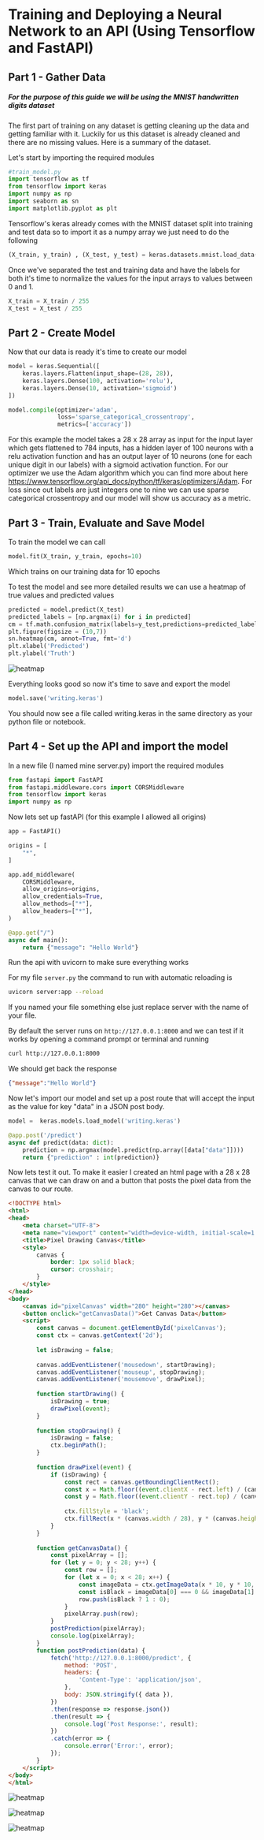 # Training and Deploying a Neural Network to an API (Using Tensorflow and FastAPI)
  
## Part 1 - Gather Data
##### For the purpose of this guide we will be using the MNIST handwritten digits dataset


The first part of training on any dataset is getting cleaning up the data and getting familiar with it. Luckily for us this dataset is already cleaned and there are no missing values. Here is a summary of the dataset.


Let's start by importing the required modules
```python
#train_model.py
import tensorflow as tf
from tensorflow import keras
import numpy as np
import seaborn as sn
import matplotlib.pyplot as plt
```

Tensorflow's keras already comes with the MNIST dataset split into training and test data so to import it as a numpy array we just need to do the following
```python 
(X_train, y_train) , (X_test, y_test) = keras.datasets.mnist.load_data()
```

Once we've separated the test and training data and have the labels for both it's time to normalize the values for the input arrays to values between 0 and 1.

```python
X_train = X_train / 255
X_test = X_test / 255
```


## Part 2 - Create Model

Now that our data is ready it's time to create our model 

```python
model = keras.Sequential([
    keras.layers.Flatten(input_shape=(28, 28)),
    keras.layers.Dense(100, activation='relu'),
    keras.layers.Dense(10, activation='sigmoid')
])

model.compile(optimizer='adam',
              loss='sparse_categorical_crossentropy',
              metrics=['accuracy'])  
```

For this example the model takes a 28 x 28 array as input for the input layer which gets flattened to 784 inputs, has a hidden layer of 100 neurons with a relu activation function and has an output layer of 10 neurons (one for each unique digit in our labels) with a sigmoid activation function. For our optimizer we use the Adam algorithm which you can find more about here https://www.tensorflow.org/api_docs/python/tf/keras/optimizers/Adam. For loss since out labels are just integers one to nine we can use sparse categorical crossentropy and our model will show us accuracy as a metric.

## Part 3 - Train, Evaluate and Save Model

To train the model we can call
```python
model.fit(X_train, y_train, epochs=10)
```
Which trains on our training data for 10 epochs

To test the model and see more detailed results we can use a heatmap of true values and predicted values 

```python
predicted = model.predict(X_test)
predicted_labels = [np.argmax(i) for i in predicted]
cm = tf.math.confusion_matrix(labels=y_test,predictions=predicted_labels)
plt.figure(figsize = (10,7))
sn.heatmap(cm, annot=True, fmt='d')
plt.xlabel('Predicted')
plt.ylabel('Truth')
```


![heatmap](https://github.com/Avinash64/mnist-recognition-api/blob/master/images/heatmap.png?raw=true)

Everything looks good so now it's time to save and export the model
```python
model.save('writing.keras')
```

You should now see a file called writing.keras in the same directory as your python file or notebook.

## Part 4 - Set up the API and import the model

In a new file (I named mine server.py) import the required modules

```python
from fastapi import FastAPI
from fastapi.middleware.cors import CORSMiddleware
from tensorflow import keras
import numpy as np
```

Now lets set up fastAPI (for this example I allowed all origins)

```python
app = FastAPI()

origins = [
    "*",
]

app.add_middleware(
    CORSMiddleware,
    allow_origins=origins,
    allow_credentials=True,
    allow_methods=["*"],
    allow_headers=["*"],
)

@app.get("/")
async def main():
    return {"message": "Hello World"}
```

Run the api with uvicorn to make sure everything works

For my file `server.py` the command to run with automatic reloading is 

```bash
uvicorn server:app --reload
```

If you named your file something else just replace server with the name of your file. 

By default the server runs on `http://127.0.0.1:8000` and we can test if it works by opening a command prompt or terminal and running

```bash
curl http://127.0.0.1:8000
```

We should get back the response 

```json
{"message":"Hello World"}
```

Now let's import our model and set up a post route that will accept the input as the value for key "data" in a JSON post body.

```python
model =  keras.models.load_model('writing.keras')

@app.post('/predict')
async def predict(data: dict):
    prediction = np.argmax(model.predict(np.array([data["data"]])))
    return {"prediction" : int(prediction)}
```

Now lets test it out. To make it easier I created an html page with a 28 x 28 canvas that we can draw on and a button that posts the pixel data from the canvas to our route.

```html
<!DOCTYPE html>
<html>
<head>
    <meta charset="UTF-8">
    <meta name="viewport" content="width=device-width, initial-scale=1.0">
    <title>Pixel Drawing Canvas</title>
    <style>
        canvas {
            border: 1px solid black;
            cursor: crosshair; 
        }
    </style>
</head>
<body>
    <canvas id="pixelCanvas" width="280" height="280"></canvas>
    <button onclick="getCanvasData()">Get Canvas Data</button>
    <script>
        const canvas = document.getElementById('pixelCanvas');
        const ctx = canvas.getContext('2d');
  
        let isDrawing = false;
  
        canvas.addEventListener('mousedown', startDrawing);
        canvas.addEventListener('mouseup', stopDrawing);
        canvas.addEventListener('mousemove', drawPixel);
  
        function startDrawing() {
            isDrawing = true;
            drawPixel(event);
        }
  
        function stopDrawing() {
            isDrawing = false;
            ctx.beginPath();
        }
  
        function drawPixel(event) {
            if (isDrawing) {
                const rect = canvas.getBoundingClientRect();
                const x = Math.floor((event.clientX - rect.left) / (canvas.width / 28));
                const y = Math.floor((event.clientY - rect.top) / (canvas.height / 28));
  
                ctx.fillStyle = 'black';
                ctx.fillRect(x * (canvas.width / 28), y * (canvas.height / 28), canvas.width / 28, canvas.height / 28);
            }
        }
  
        function getCanvasData() {
            const pixelArray = [];
            for (let y = 0; y < 28; y++) {
                const row = [];
                for (let x = 0; x < 28; x++) {
                    const imageData = ctx.getImageData(x * 10, y * 10, 1, 1).data;
                    const isBlack = imageData[0] === 0 && imageData[1] === 0 && imageData[2] === 0 && imageData[3] !== 0;
                    row.push(isBlack ? 1 : 0);
                }
                pixelArray.push(row);
            }
            postPrediction(pixelArray);
            console.log(pixelArray);
        }
        function postPrediction(data) {
            fetch('http://127.0.0.1:8000/predict', {
                method: 'POST',
                headers: {
                    'Content-Type': 'application/json',
                },
                body: JSON.stringify({ data }),
            })
            .then(response => response.json())
            .then(result => {
                console.log('Post Response:', result);
            })
            .catch(error => {
                console.error('Error:', error);
            });
        }
    </script>
</body>
</html>
```


![heatmap](https://github.com/Avinash64/mnist-recognition-api/blob/master/images/example1.png?raw=true)

![heatmap](https://github.com/Avinash64/mnist-recognition-api/blob/master/images/example2.png?raw=true)

![heatmap](https://github.com/Avinash64/mnist-recognition-api/blob/master/images/example3.png?raw=true)
